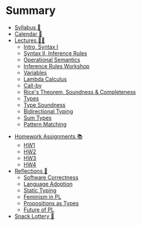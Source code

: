 # Summary

- [Syllabus 📝](./syllabus.md)
- [Calendar 📅](./calendar.md)
- [Lectures 🧑‍🏫](./lectures.md)
  - [Intro, Syntax I](./lecture-notes/0624.md)
  - [Syntax II, Inference Rules](./lecture-notes/0625.md)
  - [Operational Semantics](./lecture-notes/0626.md)
  - [Inference Rules Workshop](./lecture-notes/0701.md)
  - [Variables](./lecture-notes/0702.md)
  - [Lambda Calculus](./lecture-notes/0703.md)
  - [Call-by](./lecture-notes/0708.md)
  - [Rice's Theorem, Soundness & Completeness](./lecture-notes/0709.md)
  - [Types](./lecture-notes/0710.md)
  - [Type Soundness](./lecture-notes/0716.md)
  - [Bidirectional Typing](./lecture-notes/0717.md)
  - [Sum Types](./lecture-notes/0722.md)
  - [Pattern Matching](./lecture-notes/0723.md)
  <!-- - [Python 🐍](./lecture-notes/python.md) -->
  <!-- - [Russian Dolls 🪆](./lecture-notes/inference-rules.md) -->
  <!-- - [Semantics 🧠](./lecture-notes/semantics.md) -->
  <!-- - [Names 🏷️](./lecture-notes/names.md) -->
  <!-- - [Types 🔒](./lecture-notes/types.md) -->
  <!-- - [Multiply and Add ✖️➕](./lecture-notes/finite-types.md) -->
  <!-- - [Mutualism 🤝](./lecture-notes/bidir-typing.md) -->
  <!-- - [Infinity ♾️](./lecture-notes/rec-types.md) -->
  <!-- - [Curry 🍛](./lecture-notes/lambda.md) -->
  <!-- - [Ditto 😐](./lecture-notes/polymorphism.md) -->
  <!-- - [Unicorns 🦄](./lecture-notes/type-inference.md) -->
  <!-- - [Mutants 🧬](./lecture-notes/mutation.m/d) -->
  <!-- - [Exceptionalism 🇺🇸](./lecture-notes/exceptions.md) -->
  <!-- - [Time Travel 🚀](./lecture-notes/effect-handlers.md) -->
  <!-- - [Trinity 🔺](./lecture-notes/curry-howard.md) -->
  <!-- - [Ducks 🦆](./lecture-notes/subtyping.md) -->
  <!-- - [Church ⛪️](./lecture-notes/encodings.md) -->
<!-- - [Lamp Reference Manual](./lamp.md) -->
- [Homework Assignments 📚](./assignments.md)
  - [HW1](./assignments/hw1/README.md)
  - [HW2](./assignments/hw2/README.md)
  - [HW3](./assignments/hw3/README.md)
  - [HW4](./assignments/hw4/README.md)
  <!-- - [HW2 🧮](./assignments/hw2.md) -->
  <!-- - [HW3 🎨](./assignments/hw3.md) -->
  <!-- - [HW4 🍛](./assignments/hw4.md) -->
  <!-- - [HW5 🌎](./assignments/hw5.md) -->
  <!-- - [HW6 💎](./assignments/hw6.md) -->
- [Reflections 💭](./reflections.md)
  - [Software Correctness](./reflections/week1.md)
  - [Language Adoption](./reflections/week2.md)
  - [Static Typing](./reflections/week3.md)
  - [Feminism in PL](./reflections/week4.md)
  - [Propositions as Types](./reflections/week5.md)
  - [Future of PL](./reflections/week6.md)
  <!-- - [Static Typing](./reflections/week2.md) -->
  <!-- - [Feminism in PL](./reflections/week3.md) -->
  <!-- - [Economics of PL](./reflections/week4.md) -->
  <!-- - [Future of PL](./reflections/week5.md) -->
  <!-- - [Propositions as Types](./reflections/week6.md) -->
- [Snack Lottery 🎰](./lottery.md)